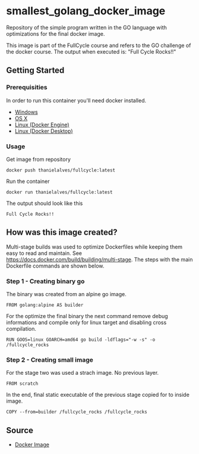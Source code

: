 # smallest_golang_docker_image
Repository of the simple program written in the GO language with optimizations for the final docker image. 

This image is part of the FullCycle course and refers to the GO challenge of the docker course. The output when executed is: "Full Cycle Rocks!!"

## Getting Started 

### Prerequisities


In order to run this container you'll need docker installed.

* [Windows](https://docs.docker.com/desktop/install/windows-install/)
* [OS X](https://docs.docker.com/desktop/install/mac-install/)
* [Linux (Docker Engine)](https://docs.docker.com/engine/install/ubuntu/)
* [Linux (Docker Desktop)](https://docs.docker.com/desktop/install/linux-install/)

### Usage

Get image from repository

```shell
docker push thanielalves/fullcycle:latest
```

Run the container

```shell
docker run thanielalves/fullcycle:latest
```

The output should look like this

```shell
Full Cycle Rocks!!
```
## How was this image created?

Multi-stage builds was used to optimize Dockerfiles while keeping them easy to read and maintain. See https://docs.docker.com/build/building/multi-stage. The steps with the main Dockerfile commands are shown below.

### Step 1 - Creating binary go
The binary was created from an alpine go image.
```shell
FROM golang:alpine AS builder
```
For the optimize the final binary the next command remove debug informations and compile only for linux target and disabling cross compilation.
```shell
RUN GOOS=linux GOARCH=amd64 go build -ldflags="-w -s" -o /fullcycle_rocks
```
### Step 2 - Creating small image
For the stage two was used a strach image. No previous layer.
```shell
FROM scratch
```
In the end, final static executable of the previous stage copied for to inside image.
```shell
COPY --from=builder /fullcycle_rocks /fullcycle_rocks
```
## Source

* [Docker Image](https://hub.docker.com/repository/docker/thanielalves/fullcycle/general)
